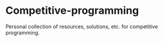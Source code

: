 # Competitive-programming
Personal collection of resources, solutions, etc. for competitive programming.
